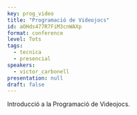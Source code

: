 ```yaml
---
key: prog_video
title: "Programació de Videojocs"
id: aOHds477R7FiM3cnWAXp
format: conference
level: Tots
tags:
  - tecnica
  - presencial
speakers:
  - victor_carbonell
presentation: null
draft: false
---
```


Introducció a la Programació de Videojocs.